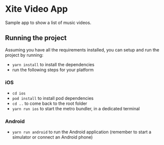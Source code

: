 # Xite Video App

Sample app to show a list of music videos.

## Running the project

Assuming you have all the requirements installed, you can setup and run the project by running:

- `yarn install` to install the dependencies
- run the following steps for your platform

### iOS

- `cd ios`
- `pod install` to install pod dependencies
- `cd ..` to come back to the root folder
- `yarn run ios` to start the metro bundler, in a dedicated terminal

### Android

- `yarn run android` to run the Android application (remember to start a simulator or connect an Android phone)